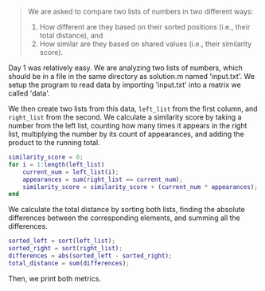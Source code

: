 > We are asked to compare two lists of numbers in two different ways:
> 1. How different are they based on their sorted positions (i.e., their total distance), and
> 2. How similar are they based on shared values (i.e., their similarity score).

Day 1 was relatively easy. We are analyzing two lists of numbers, which should be in a file in the same directory as solution.m named 'input.txt'. We setup the program to read data by importing 'input.txt' into a matrix we called 'data'.

We then create two lists from this data, `left_list` from the first column, and `right_list` from the second. We calculate a similarity score by taking a number from the left list, counting how many times it appears in the right list, multiplying the number by its count of appearances, and adding the product to the running total.
```matlab
similarity_score = 0;
for i = 1:length(left_list)
    current_num = left_list(i);
    appearances = sum(right_list == current_num);
    similarity_score = similarity_score + (current_num * appearances);
end
```

We calculate the total distance by sorting both lists, finding the absolute differences between the corresponding elements, and summing all the differences.
```matlab
sorted_left = sort(left_list);
sorted_right = sort(right_list);
differences = abs(sorted_left - sorted_right);
total_distance = sum(differences);
```

Then, we print both metrics.



